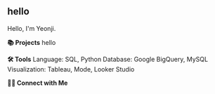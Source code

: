 ## hello

Hello, I'm Yeonji.

**📚 Projects**
hello

**🛠️ Tools**
Language: SQL, Python
Database: Google BigQuery, MySQL
Visualization: Tableau, Mode, Looker Studio

**👋🏻 Connect with Me**
